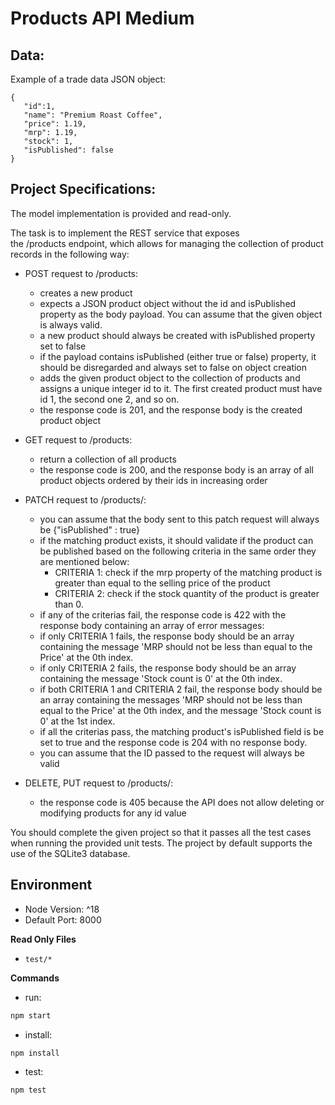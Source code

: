 # Products API Medium

## Data:
Example of a trade data JSON object:
```
{
   "id":1,
   "name": "Premium Roast Coffee",
   "price": 1.19,
   "mrp": 1.19,
   "stock": 1,
   "isPublished": false
}
```

## Project Specifications:
The model implementation is provided and read-only.



The task is to implement the REST service that exposes the /products endpoint, which allows for managing the collection of product records in the following way:

- POST request to /products:
    - creates a new product
    - expects a JSON product object without the id and isPublished property as the body payload. You can assume that the given object is always valid.
    - a new product should always be created with isPublished property set to false
    - if the payload contains isPublished (either true or false) property, it should be disregarded and always set to false on object creation
    - adds the given product object to the collection of products and assigns a unique integer id to it. The first created product must have id 1, the second one 2, and so on.
    - the response code is 201, and the response body is the created product object

- GET request to /products:
    - return a collection of all products
    - the response code is 200, and the response body is an array of all product objects ordered by their ids in increasing order

- PATCH request to /products/<id>:
    - you can assume that the body sent to this patch request will always be {"isPublished" : true}
    - if the matching product exists, it should validate if the product can be published based on the following criteria in the same order they are mentioned below: 
        - CRITERIA 1: check if the mrp property of the matching product is greater than equal to the selling price of the product
        - CRITERIA 2: check if the stock quantity of the product is greater than 0. 
    - if any of the criterias fail, the response code is 422 with the response body containing an array of error messages:
    - if only CRITERIA 1 fails, the response body should be an array containing the message 'MRP should not be less than equal to the Price' at the 0th index.
    - if only CRITERIA 2 fails, the response body should be an array containing the message 'Stock count is 0' at the 0th index.
    - if both CRITERIA 1 and CRITERIA 2 fail, the response body should be an array containing the messages 'MRP should not be less than equal to the Price' at the 0th index, and the message 'Stock count is 0' at the 1st index.
    - if all the criterias pass, the matching product's isPublished field is be set to true and the response code is 204 with no response body.
    - you can assume that the ID passed to the request will always be valid


- DELETE, PUT request to /products/<id>:
    - the response code is 405 because the API does not allow deleting or modifying products for any id value

You should complete the given project so that it passes all the test cases when running the provided unit tests. The project by default supports the use of the SQLite3 database.

## Environment 
- Node Version: ^18
- Default Port: 8000

**Read Only Files**
- `test/*`

**Commands**
- run: 
```bash
npm start
```
- install: 
```bash
npm install
```
- test: 
```bash
npm test
```
